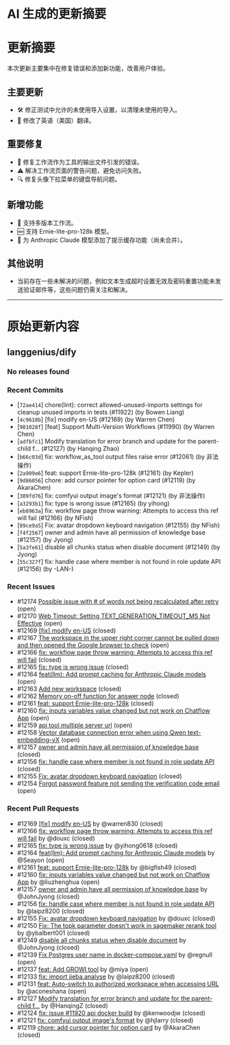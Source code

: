 # AI 生成的更新摘要

# 更新摘要
本次更新主要集中在修复错误和添加新功能，改善用户体验。

## 主要更新
- 🛠️ 修正测试中允许的未使用导入设置，以清理未使用的导入。
- 💬 修改了英语（美国）翻译。

## 重要修复
- 🐞 修复工作流作为工具的输出文件引发的错误。
- ⚠️ 解决工作流页面的警告问题，避免访问失败。
- 🔍 修复头像下拉菜单的键盘导航问题。

## 新增功能
- 🚀 支持多版本工作流。
- 🆕 支持 Ernie-lite-pro-128k 模型。
- 💾 为 Anthropic Claude 模型添加了提示缓存功能（尚未合并）。

## 其他说明
- 当前存在一些未解决的问题，例如文本生成超时设置无效及密码重置功能未发送验证邮件等，这些问题仍需关注和解决。

---

# 原始更新内容


## langgenius/dify

### No releases found

### Recent Commits
- [`72ae414`] chore(lint): correct allowed-unused-imports settings for cleanup unused imports in tests (#11922) (by Bowen Liang)
- [`4c9618b`] [fix] modify en-US (#12169) (by Warren Chen)
- [`901028f`] [feat] Support Multi-Version Workflows (#11990) (by Warren Chen)
- [`adfbfc1`] Modify translation for error branch and update for the parent-child f… (#12127) (by Hanqing Zhao)
- [`b66c03d`] fix: workflow_as_tool output files raise error (#12061) (by 非法操作)
- [`2a909e6`] feat: support Ernie-lite-pro-128k (#12161) (by Kepler)
- [`9d86056`] chore: add cursor pointer for option card (#12119) (by AkaraChen)
- [`309fd76`] fix: comfyui output image's format (#12121) (by 非法操作)
- [`a3293b1`] fix: type is wrong issue (#12165) (by yihong)
- [`eb8963a`] fix: workflow page throw warning: Attempts to access this ref will fail (#12166) (by NFish)
- [`89ce9a5`] Fix: avatar dropdown keyboard navigation (#12155) (by NFish)
- [`f4f2567`] owner and admin have all permission of knowledge base (#12157) (by Jyong)
- [`5a3fe61`] disable all chunks status when disable document (#12149) (by Jyong)
- [`55c327f`] fix: handle case where member is not found in role update API (#12156) (by -LAN-)

### Recent Issues
- #12174 [Possible issue with # of words not being recalculated after retry](https://github.com/langgenius/dify/issues/12174) (open)
- #12170 [Web Timeout: Setting TEXT_GENERATION_TIMEOUT_MS Not Effective](https://github.com/langgenius/dify/issues/12170) (open)
- #12169 [[fix] modify en-US](https://github.com/langgenius/dify/pull/12169) (closed)
- #12167 [The workspace in the upper right corner cannot be pulled down and then opened the Google browser to check](https://github.com/langgenius/dify/issues/12167) (open)
- #12166 [fix: workflow page throw warning: Attempts to access this ref will fail](https://github.com/langgenius/dify/pull/12166) (closed)
- #12165 [fix: type is wrong issue](https://github.com/langgenius/dify/pull/12165) (closed)
- #12164 [feat(llm): Add prompt caching for Anthropic Claude models](https://github.com/langgenius/dify/pull/12164) (open)
- #12163 [Add new workspace](https://github.com/langgenius/dify/issues/12163) (closed)
- #12162 [Memory on-off function for answer node](https://github.com/langgenius/dify/issues/12162) (closed)
- #12161 [feat: support Ernie-lite-pro-128k](https://github.com/langgenius/dify/pull/12161) (closed)
- #12160 [fix: inputs variables value changed but not work on Chatflow App](https://github.com/langgenius/dify/pull/12160) (open)
- #12159 [api tool multiple server url](https://github.com/langgenius/dify/issues/12159) (open)
- #12158 [Vector database connection error when using Qwen text-embedding-vX](https://github.com/langgenius/dify/issues/12158) (open)
- #12157 [owner and admin have all permission of knowledge base](https://github.com/langgenius/dify/pull/12157) (closed)
- #12156 [fix: handle case where member is not found in role update API](https://github.com/langgenius/dify/pull/12156) (closed)
- #12155 [Fix: avatar dropdown keyboard navigation](https://github.com/langgenius/dify/pull/12155) (closed)
- #12154 [Forgot password feature not sending the verification code email](https://github.com/langgenius/dify/issues/12154) (open)

### Recent Pull Requests
- #12169 [[fix] modify en-US](https://github.com/langgenius/dify/pull/12169) by @warren830 (closed)
- #12166 [fix: workflow page throw warning: Attempts to access this ref will fail](https://github.com/langgenius/dify/pull/12166) by @douxc (closed)
- #12165 [fix: type is wrong issue](https://github.com/langgenius/dify/pull/12165) by @yihong0618 (closed)
- #12164 [feat(llm): Add prompt caching for Anthropic Claude models](https://github.com/langgenius/dify/pull/12164) by @Seayon (open)
- #12161 [feat: support Ernie-lite-pro-128k](https://github.com/langgenius/dify/pull/12161) by @bigfish49 (closed)
- #12160 [fix: inputs variables value changed but not work on Chatflow App](https://github.com/langgenius/dify/pull/12160) by @liuzhenghua (open)
- #12157 [owner and admin have all permission of knowledge base](https://github.com/langgenius/dify/pull/12157) by @JohnJyong (closed)
- #12156 [fix: handle case where member is not found in role update API](https://github.com/langgenius/dify/pull/12156) by @laipz8200 (closed)
- #12155 [Fix: avatar dropdown keyboard navigation](https://github.com/langgenius/dify/pull/12155) by @douxc (closed)
- #12150 [Fix: The topk parameter doesn't work in sagemaker rerank tool](https://github.com/langgenius/dify/pull/12150) by @ybalbert001 (closed)
- #12149 [disable all chunks status when disable document](https://github.com/langgenius/dify/pull/12149) by @JohnJyong (closed)
- #12139 [Fix Postgres user name in docker-compose.yaml](https://github.com/langgenius/dify/pull/12139) by @regnull (open)
- #12137 [feat: Add GROWI tool](https://github.com/langgenius/dify/pull/12137) by @miya (open)
- #12133 [fix: import jieba.analyse](https://github.com/langgenius/dify/pull/12133) by @laipz8200 (closed)
- #12131 [feat: Auto-switch to authorized workspace when accessing URL](https://github.com/langgenius/dify/pull/12131) by @aconeshana (open)
- #12127 [Modify translation for error branch and update for the parent-child f…](https://github.com/langgenius/dify/pull/12127) by @HanqingZ (closed)
- #12124 [fix: issue #11920 api docker build](https://github.com/langgenius/dify/pull/12124) by @kenwoodjw (closed)
- #12121 [fix: comfyui output image's format](https://github.com/langgenius/dify/pull/12121) by @hjlarry (closed)
- #12119 [chore: add cursor pointer for option card](https://github.com/langgenius/dify/pull/12119) by @AkaraChen (closed)

